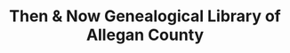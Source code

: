 ---
layout: repo
title: "Then & Now Genealogical Library of Allegan County"
id: 3922
permalink: repos/3922/
---